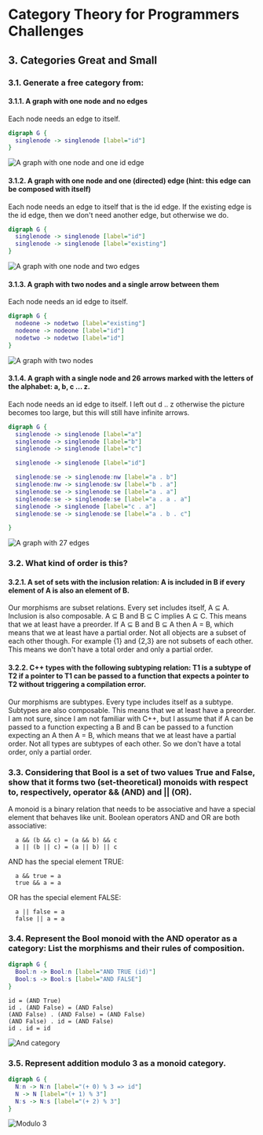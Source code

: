 # Category Theory for Programmers Challenges

## 3. Categories Great and Small

### 3.1. Generate a free category from:

#### 3.1.1. A graph with one node and no edges

Each node needs an edge to itself.

```dot
digraph G {
  singlenode -> singlenode [label="id"]
}
```

![A graph with one node and one id edge](https://rawgit.com/awalterschulze/category-theory-for-programmers-challenges/master/103-1-1.png "A graph with one node and one id edge")

#### 3.1.2. A graph with one node and one (directed) edge (hint: this edge can be composed with itself)

Each node needs an edge to itself that is the id edge.
If the existing edge is the id edge, then we don't need another edge, but otherwise we do.

```dot
digraph G {
  singlenode -> singlenode [label="id"]
  singlenode -> singlenode [label="existing"]
}
```

![A graph with one node and two edges](https://rawgit.com/awalterschulze/category-theory-for-programmers-challenges/master/103-1-2.png "A graph with one node and two edges")

#### 3.1.3. A graph with two nodes and a single arrow between them

Each node needs an id edge to itself.

```dot
digraph G {
  nodeone -> nodetwo [label="existing"]
  nodeone -> nodeone [label="id"]
  nodetwo -> nodetwo [label="id"]
}
```

![A graph with two nodes](https://rawgit.com/awalterschulze/category-theory-for-programmers-challenges/master/103-1-3.png "A graph with two nodes")

#### 3.1.4. A graph with a single node and 26 arrows marked with the letters of the alphabet: a, b, c ... z.

Each node needs an id edge to itself.
I left out d .. z otherwise the picture becomes too large, but this will still have infinite arrows.

```dot
digraph G {
  singlenode -> singlenode [label="a"]
  singlenode -> singlenode [label="b"]
  singlenode -> singlenode [label="c"]

  singlenode -> singlenode [label="id"]

  singlenode:se -> singlenode:nw [label="a . b"]
  singlenode:nw -> singlenode:sw [label="b . a"]
  singlenode:se -> singlenode:se [label="a . a"]
  singlenode:se -> singlenode:se [label="a . a . a"]
  singlenode -> singlenode [label="c . a"]
  singlenode:se -> singlenode:se [label="a . b . c"]

}
```

![A graph with 27 edges](https://rawgit.com/awalterschulze/category-theory-for-programmers-challenges/master/103-1-4.png "A graph with 27 edges")

### 3.2. What kind of order is this?

#### 3.2.1. A set of sets with the inclusion relation: A is included in B if every element of A is also an element of B.

Our morphisms are subset relations. Every set includes itself, A ⊆ A. Inclusion is also composable.
A ⊆ B and B ⊆ C implies A ⊆ C.  This means that we at least have a preorder.
If A ⊆ B and B ⊆ A then A = B, which means that we at least have a partial order.
Not all objects are a subset of each other though. For example {1} and {2,3} are not subsets of each other.
This means we don't have a total order and only a partial order.

#### 3.2.2. C++ types with the following subtyping relation: T1 is a subtype of T2 if a pointer to T1 can be passed to a function that expects a pointer to T2 without triggering a compilation error.

Our morphisms are subtypes. Every type includes itself as a subtype. Subtypes are also composable.
This means that we at least have a preorder.
I am not sure, since I am not familiar with C++, but I assume that if A can be passed to a function expecting a B and B can be passed to a function expecting an A then A = B, which means that we at least have a partial order.
Not all types are subtypes of each other.  So we don't have a total order, only a partial order.

### 3.3. Considering that Bool is a set of two values True and False, show that it forms two (set-theoretical) monoids with respect to, respectively, operator && (AND) and || (OR).

A monoid is a binary relation that needs to be associative and have a special element that behaves like unit.
Boolean operators AND and OR are both associative:

```
  a && (b && c) = (a && b) && c
  a || (b || c) = (a || b) || c
```

AND has the special element TRUE:

```
  a && true = a
  true && a = a
```

OR has the special element FALSE:

```
  a || false = a
  false || a = a
```

### 3.4. Represent the Bool monoid with the AND operator as a category: List the morphisms and their rules of composition.

```dot
digraph G {
  Bool:n -> Bool:n [label="AND TRUE (id)"]
  Bool:s -> Bool:s [label="AND FALSE"]
}
```

```
id = (AND True)
id . (AND False) = (AND False)
(AND False) . (AND False) = (AND False)
(AND False) . id = (AND False)
id . id = id
```

![And category](https://rawgit.com/awalterschulze/category-theory-for-programmers-challenges/master/103-4.png "And category")

### 3.5. Represent addition modulo 3 as a monoid category.

```dot
digraph G {
  N:n -> N:n [label="(+ 0) % 3 => id"]
  N -> N [label="(+ 1) % 3"]
  N:s -> N:s [label="(+ 2) % 3"]
}
```

![Modulo 3](https://rawgit.com/awalterschulze/category-theory-for-programmers-challenges/master/103-5.png "Modulo 3")